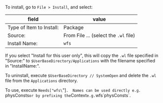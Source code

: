 To install, go to `File > Install`, and select:

| field | value |
|-------|-------|
| Type of Item to Install: | Package |
| Source: | From File ... (select the `.wl` file) |
| Install Name: | `wfs` |

If you select "Install for this user only", this will copy the `.wl` file
specified in "Source:" to `$UserBaseDirectory/Applications` with the filename
specified in "InstallName:".

To uninstall, execute `$UserBaseDirectory // SystemOpen` and delete the `.wl`
file from the `Applications` directory.

To use, execute `Needs["wfs\`"]`.  Names can be used directly e.g. `physConsts`
or by prefixing the `Context` e.g. `wfs\`physConsts`.
